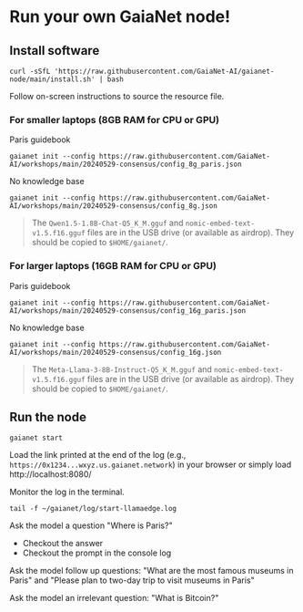 # Run your own GaiaNet node!

## Install software

```
curl -sSfL 'https://raw.githubusercontent.com/GaiaNet-AI/gaianet-node/main/install.sh' | bash
```

Follow on-screen instructions to source the resource file.

### For smaller laptops (8GB RAM for CPU or GPU)

Paris guidebook

```
gaianet init --config https://raw.githubusercontent.com/GaiaNet-AI/workshops/main/20240529-consensus/config_8g_paris.json
```

No knowledge base

```
gaianet init --config https://raw.githubusercontent.com/GaiaNet-AI/workshops/main/20240529-consensus/config_8g.json
```

> The `Qwen1.5-1.8B-Chat-Q5_K_M.gguf` and `nomic-embed-text-v1.5.f16.gguf` files are in the USB drive (or available as airdrop). They should be copied to `$HOME/gaianet/`.

### For larger laptops (16GB RAM for CPU or GPU)

Paris guidebook

```
gaianet init --config https://raw.githubusercontent.com/GaiaNet-AI/workshops/main/20240529-consensus/config_16g_paris.json
```

No knowledge base

```
gaianet init --config https://raw.githubusercontent.com/GaiaNet-AI/workshops/main/20240529-consensus/config_16g.json
```

> The `Meta-Llama-3-8B-Instruct-Q5_K_M.gguf` and `nomic-embed-text-v1.5.f16.gguf` files are in the USB drive (or available as airdrop). They should be copied to `$HOME/gaianet/`.

## Run the node

```
gaianet start
```

Load the link printed at the end of the log (e.g., `https://0x1234...wxyz.us.gaianet.network`) in your browser
or simply load http://localhost:8080/

Monitor the log in the terminal.

```
tail -f ~/gaianet/log/start-llamaedge.log
```

Ask the model a question "Where is Paris?"

* Checkout the answer
* Checkout the prompt in the console log

Ask the model follow up questions: "What are the most famous museums in Paris" and "Please plan to two-day trip to visit museums in Paris"

Ask the model an irrelevant question: "What is Bitcoin?"

